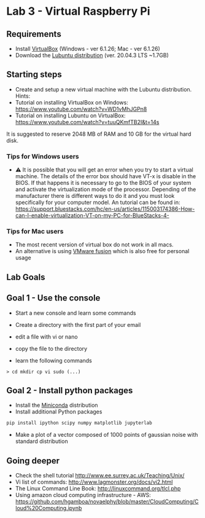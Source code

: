 # Lab 3 - Virtual Raspberry Pi 

## Requirements

* Install [VirtualBox](https://www.virtualbox.org/wiki/Downloads) (Windows - ver 6.1.26; Mac - ver 6.1.26)
* Download the [Lubuntu distribution](https://lubuntu.me/downloads/) (ver. 20.04.3 LTS ~1.7GB)

## Starting steps
* Create and setup a new virtual machine with the Lubuntu distribution.
Hints:
* Tutorial on installing VirtualBox on Windows: https://www.youtube.com/watch?v=WD1vMhJGPn8
* Tutorial on installing Lubuntu on VirtualBox: https://www.youtube.com/watch?v=tuuQKmfTB2I&t=14s

It is suggested to reserve 2048 MB of RAM and 10 GB for the virtual hard disk.

### Tips for Windows users
* :warning: It is possible that you will get an error when you try to start a virtual machine. The details of the error box should have VT-x is disable in the BIOS. If that happens it is necessary to go to the BIOS of your system and activate the virtualization mode of the processor. Depending of the manufacturer there is different ways to do it and you must look specifically for your computer model. An tutorial can be found in: https://support.bluestacks.com/hc/en-us/articles/115003174386-How-can-I-enable-virtualization-VT-on-my-PC-for-BlueStacks-4-

### Tips for Mac users
* The most recent version of virtual box do not work in all macs.
* An alternative is using [VMware fusion](https://www.vmware.com/products/fusion.html) which is also free for personal usage 


## Lab Goals

## Goal 1 - Use the console
* Start a new console and learn some commands
* Create a directory with the first part of your email
* edit a file with vi or nano
* copy the file to the directory 

 * learn the following commands
```
> cd mkdir cp vi sudo (...)
```

## Goal 2 - Install python  packages
* Install the [Miniconda](https://docs.conda.io/en/latest/miniconda.html) distribution
* Install additional Python packages
```bash
pip install ipython scipy numpy matplotlib jupyterlab
```
* Make a plot of a vector composed of 1000 points of gaussian noise with standard distribution


## Going deeper 
* Check the shell tutorial http://www.ee.surrey.ac.uk/Teaching/Unix/
* Vi list of commands: http://www.lagmonster.org/docs/vi2.html
* The Linux Command Line Book: http://linuxcommand.org/tlcl.php
* Using amazon cloud computing infrastructure - AWS: https://github.com/hgamboa/novaelphy/blob/master/CloudComputing/Cloud%20Computing.ipynb
